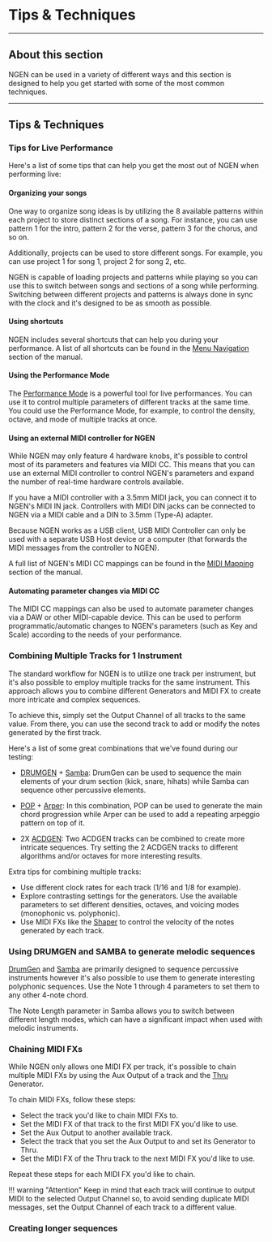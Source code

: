 # Tips & Techniques

---

## About this section

NGEN can be used in a variety of different ways and this section is designed to help you get started with some of the most common techniques.

---

## Tips & Techniques


### Tips for Live Performance

Here's a list of some tips that can help you get the most out of NGEN when performing live:

#### Organizing your songs

One way to organize song ideas is by utilizing the 8 available patterns within each project to store distinct sections of a song. For instance, you can use pattern 1 for the intro, pattern 2 for the verse, pattern 3 for the chorus, and so on.

Additionally, projects can be used to store different songs. For example, you can use project 1 for song 1, project 2 for song 2, etc.

NGEN is capable of loading projects and patterns while playing so you can use this to switch between songs and sections of a song while performing. Switching between different projects and patterns is always done in sync with the clock and it's designed to be as smooth as possible.

#### Using shortcuts
NGEN includes several shortcuts that can help you during your performance. A list of all shortcuts can be found in the [Menu Navigation](menunavigation.md#shortcuts) section of the manual.

#### Using the Performance Mode

The [Performance Mode](perform.md) is a powerful tool for live performances. You can use it to control multiple parameters of different tracks at the same time.
You could use the Performance Mode, for example, to control the density, octave, and mode of multiple tracks at once. 

#### Using an external MIDI controller for NGEN

While NGEN may only feature 4 hardware knobs, it's possible to control most of its parameters and features via MIDI CC. This means that you can use an external MIDI controller to control NGEN's parameters and expand the number of real-time hardware controls available.

If you have a MIDI controller with a 3.5mm MIDI jack, you can connect it to NGEN's MIDI IN jack. Controllers with MIDI DIN jacks can be connected to NGEN via a MIDI cable and a DIN to 3.5mm (Type-A) adapter. 

Because NGEN works as a USB client, USB MIDI Controller can only be used with a separate USB Host device or a computer (that forwards the MIDI messages from the controller to NGEN).

A full list of NGEN's MIDI CC mappings can be found in the [MIDI Mapping](midimapping.md) section of the manual.

#### Automating parameter changes via MIDI CC

The MIDI CC mappings can also be used to automate parameter changes via a DAW or other MIDI-capable device. 
This can be used to perform programmatic/automatic changes to NGEN's parameters (such as Key and Scale) according to the needs of your performance.

### Combining Multiple Tracks for 1 Instrument

The standard workflow for NGEN is to utilize one track per instrument, but it's also possible to employ multiple tracks for the same instrument. This approach allows you to combine different Generators and MIDI FX to create more intricate and complex sequences.

To achieve this, simply set the Output Channel of all tracks to the same value. From there, you can use the second track to add or modify the notes generated by the first track.

Here's a list of some great combinations that we've found during our testing:

- [DRUMGEN](generators.md#drumgen) + [Samba](generators.md#samba): DrumGen can be used to sequence the main elements of your drum section (kick, snare, hihats) while Samba can sequence other percussive elements.

- [POP](generators.md#pop) + [Arper](generators.md#arper): In this combination, POP can be used to generate the main chord progression while Arper can be used to add a repeating arpeggio pattern on top of it.

- 2X [ACDGEN](generators.md#acdgen): Two ACDGEN tracks can be combined to create more intricate sequences. Try setting the 2 ACDGEN tracks to different algorithms and/or octaves for more interesting results.

Extra tips for combining multiple tracks:

- Use different clock rates for each track (1/16 and 1/8 for example).
- Explore contrasting settings for the generators. Use the available parameters to set different densities, octaves, and voicing modes (monophonic vs. polyphonic).
- Use MIDI FXs like the [Shaper](midifx.md#shaper) to control the velocity of the notes generated by each track.

### Using DRUMGEN and SAMBA to generate melodic sequences

[DrumGen](generators.md#samba) and [Samba](generators.md#samba) are primarily designed to sequence percussive instruments however it's also possible to use them to generate interesting polyphonic sequences. 
Use the Note 1 through 4 parameters to set them to any other 4-note chord.

The Note Length parameter in Samba allows you to switch between different length modes, which can have a significant impact when used with melodic instruments.

### Chaining MIDI FXs

While NGEN only allows one MIDI FX per track, it's possible to chain multiple MIDI FXs by using the Aux Output of a track and the [Thru](generators.md#thru) Generator.

To chain MIDI FXs, follow these steps:

- Select the track you'd like to chain MIDI FXs to.
- Set the MIDI FX of that track to the first MIDI FX you'd like to use.
- Set the Aux Output to another available track.
- Select the track that you set the Aux Output to and set its Generator to Thru.
- Set the MIDI FX of the Thru track to the next MIDI FX you'd like to use.

Repeat these steps for each MIDI FX you'd like to chain.

!!! warning "Attention"
    Keep in mind that each track will continue to output MIDI to the selected Output Channel so, to avoid sending duplicate MIDI messages, set the Output Channel of each track to a different value.

### Creating longer sequences

